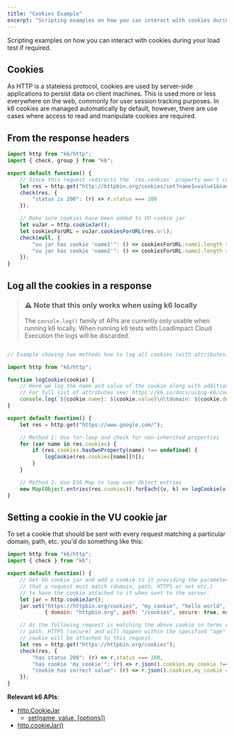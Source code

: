 ```yaml
---
title: "Cookies Example"
excerpt: "Scripting examples on how you can interact with cookies during your load test if required."
---
```


Scripting examples on how you can interact with cookies during your load test if required.

## Cookies
As HTTP is a stateless protocol, cookies are used by server-side applications to persist data
on client machines. This is used more or less everywhere on the web, commonly for user session
tracking purposes. In k6 cookies are managed automatically by default, however, there are use
cases where access to read and manipulate cookies are required.

## From the response headers

<div class="code-group" data-props='{ "labels": ["access-cookie.js"], "lineNumbers": [true] }'>

```js
import http from "k6/http";
import { check, group } from "k6";

export default function() {
    // Since this request redirects the `res.cookies` property won't contain the cookies
    let res = http.get("http://httpbin.org/cookies/set?name1=value1&name2=value2");
    check(res, {
        "status is 200": (r) => r.status === 200
    });

    // Make sure cookies have been added to VU cookie jar
    let vuJar = http.cookieJar();
    let cookiesForURL = vuJar.cookiesForURL(res.url);
    check(null, {
        "vu jar has cookie 'name1'": () => cookiesForURL.name1.length > 0,
        "vu jar has cookie 'name2'": () => cookiesForURL.name2.length > 0
    });
}
```

</div>

## Log all the cookies in a response
>    ### ⚠️ Note that this only works when using k6 locally
>
>    The `console.log()` family of APIs are currently only usable when running k6 locally.
>    When running k6 tests with LoadImpact Cloud Execution the logs will be discarded.

<div class="code-group" data-props='{ "labels": ["log-all-cookies.js"], "lineNumbers": [true] }'>

```js

// Example showing two methods how to log all cookies (with attributes) from a HTTP response.

import http from "k6/http";

function logCookie(cookie) {
    // Here we log the name and value of the cookie along with additional attributes.
    // For full list of attributes see: https://k6.io/docs/using-k6/cookies#properties-of-a-response-cookie-object
    console.log(`${cookie.name}: ${cookie.value}\n\tdomain: ${cookie.domain}\n\tpath: ${cookie.path}\n\texpires: ${cookie.expires}\n\thttpOnly: ${cookie.http_only}`);
}

export default function() {
    let res = http.get("https://www.google.com/");

    // Method 1: Use for-loop and check for non-inherited properties
    for (var name in res.cookies) {
        if (res.cookies.hasOwnProperty(name) !== undefined) {
            logCookie(res.cookies[name][0]);
        }
    }

    // Method 2: Use ES6 Map to loop over Object entries
    new Map(Object.entries(res.cookies)).forEach((v, k) => logCookie(v[0]) );
}
```

</div>

## Setting a cookie in the VU cookie jar
To set a cookie that should be sent with every request matching a particular domain, path, etc.
you'd do something like this:

<div class="code-group" data-props='{ "labels": ["set-cookie-in-jar.js"], "lineNumbers": [true] }'>

```js
import http from "k6/http";
import { check } from "k6";

export default function() {
    // Get VU cookie jar and add a cookie to it providing the parameters
    // that a request must match (domain, path, HTTPS or not etc.)
    // to have the cookie attached to it when sent to the server.
    let jar = http.cookieJar();
    jar.set("https://httpbin.org/cookies", "my_cookie", "hello world",
            { domain: "httpbin.org", path: "/cookies", secure: true, max_age: 600 });

    // As the following request is matching the above cookie in terms of domain,
    // path, HTTPS (secure) and will happen within the specified "age" limit, the
    // cookie will be attached to this request.
    let res = http.get("https://httpbin.org/cookies");
    check(res, {
        "has status 200": (r) => r.status === 200,
        "has cookie 'my_cookie'": (r) => r.json().cookies.my_cookie !== null,
        "cookie has correct value": (r) => r.json().cookies.my_cookie == "hello world"
    });
}
```

</div>

**Relevant k6 APIs**:
- [http.CookieJar](/javascript-api/k6-http/cookiejar-k6-http)
    - [set(name, value, [options])](/javascript-api/k6-http/cookiejar/cookiejar-set-name-value-options)
- [http.cookieJar()](/javascript-api/k6-http/cookiejar)
